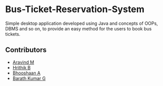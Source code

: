 # Bus-Ticket-Reservation-System
Simple desktop application developed using Java and concepts of OOPs, DBMS and so on, to provide an easy method for the users to book bus tickets.

## Contributors
- <a href="https://github.com/Aravindkrish25">Aravind M </a>
- <a href="https://github.com/Hrithik1702">Hrithik B </a>
- <a href="https://github.com/Bhooshaan">Bhooshaan A</a>
- <a href="https://github.com/BarathKumarBK-15">Barath Kumar G</a>

